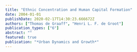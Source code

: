 ```yaml
---
title: "Ethnic Concentration and Human Capital Formation"
date: 2004-01-01
publishDate: 2020-02-17T14:30:23.666672Z
authors: ["Thomas de Graaff", "Henri L. F. de Groot"]
publication_types: ["6"]
abstract: ""
featured: true
publication: "*Urban Dynamics and Growth*"
---
```


